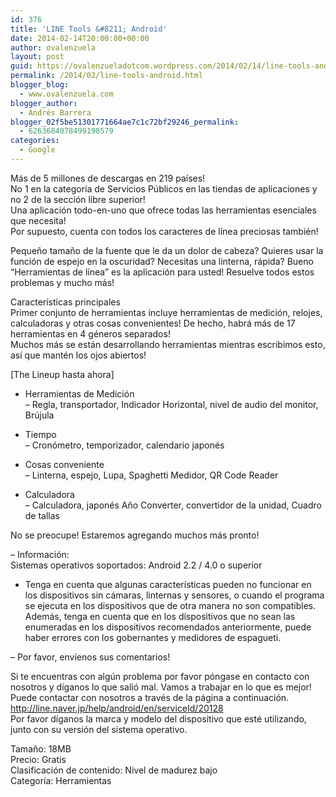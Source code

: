 ```yaml
---
id: 376
title: 'LINE Tools &#8211; Android'
date: 2014-02-14T20:00:00+00:00
author: ovalenzuela
layout: post
guid: https://ovalenzueladotcom.wordpress.com/2014/02/14/line-tools-android
permalink: /2014/02/line-tools-android.html
blogger_blog:
  - www.ovalenzuela.com
blogger_author:
  - Andrés Barrera
blogger_02f5be51301771664ae7c1c72bf29246_permalink:
  - 6263684078499198579
categories:
  - Google
---
```

Más de 5 millones de descargas en 219 países!  
No 1 en la categoría de Servicios Públicos en las tiendas de aplicaciones y no 2 de la sección libre superior!  
Una aplicación todo-en-uno que ofrece todas las herramientas esenciales que necesita!  
Por supuesto, cuenta con todos los caracteres de línea preciosas también!

Pequeño tamaño de la fuente que le da un dolor de cabeza? Quieres usar la función de espejo en la oscuridad? Necesitas una linterna, rápida? Bueno &#8220;Herramientas de línea&#8221; es la aplicación para usted! Resuelve todos estos problemas y mucho más!

Características principales  
Primer conjunto de herramientas incluye herramientas de medición, relojes, calculadoras y otras cosas convenientes! De hecho, habrá más de 17 herramientas en 4 géneros separados!  
Muchos más se están desarrollando herramientas mientras escribimos esto, así que mantén los ojos abiertos!

[The Lineup hasta ahora]  
* Herramientas de Medición  
&#8211; Regla, transportador, Indicador Horizontal, nivel de audio del monitor, Brújula

* Tiempo  
&#8211; Cronómetro, temporizador, calendario japonés

* Cosas conveniente  
&#8211; Linterna, espejo, Lupa, Spaghetti Medidor, QR Code Reader

* Calculadora  
&#8211; Calculadora, japonés Año Converter, convertidor de la unidad, Cuadro de tallas

No se preocupe! Estaremos agregando muchos más pronto!

&#8211; Información:  
Sistemas operativos soportados: Android 2.2 / 4.0 o superior

* Tenga en cuenta que algunas características pueden no funcionar en los dispositivos sin cámaras, linternas y sensores, o cuando el programa se ejecuta en los dispositivos que de otra manera no son compatibles.  
Además, tenga en cuenta que en los dispositivos que no sean las enumeradas en los dispositivos recomendados anteriormente, puede haber errores con los gobernantes y medidores de espagueti.

&#8211; Por favor, envíenos sus comentarios!

Si te encuentras con algún problema por favor póngase en contacto con nosotros y díganos lo que salió mal. Vamos a trabajar en lo que es mejor!  
Puede contactar con nosotros a través de la página a continuación.  
http://line.naver.jp/help/android/en/serviceId/20128  
Por favor díganos la marca y modelo del dispositivo que esté utilizando, junto con su versión del sistema operativo.

Tamaño: 18MB  
Precio: Gratis  
Clasificación de contenido: Nivel de madurez bajo  
Categoría: Herramientas